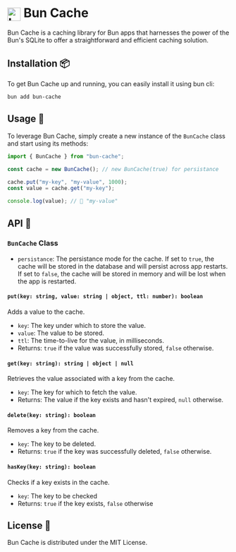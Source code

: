 # <img src="https://user-images.githubusercontent.com/709451/182802334-d9c42afe-f35d-4a7b-86ea-9985f73f20c3.png" alt="Logo" height=30 align="center"> Bun Cache

Bun Cache is a caching library for Bun apps that harnesses the power of the Bun's SQLite to offer a straightforward and efficient caching solution.

## Installation 📦

To get Bun Cache up and running, you can easily install it using bun cli:

```bash
bun add bun-cache
```

## Usage 🚀

To leverage Bun Cache, simply create a new instance of the `BunCache` class and start using its methods:

```typescript
import { BunCache } from "bun-cache";

const cache = new BunCache(); // new BunCache(true) for persistance

cache.put("my-key", "my-value", 1000);
const value = cache.get("my-key");

console.log(value); // 🌟 "my-value"
```

## API 🧰

### `BunCache` Class

- `persistance`: The persistance mode for the cache. If set to `true`, the cache will be stored in the database and will persist across app restarts. If set to `false`, the cache will be stored in memory and will be lost when the app is restarted.

#### `put(key: string, value: string | object, ttl: number): boolean`

Adds a value to the cache.

- `key`: The key under which to store the value.
- `value`: The value to be stored.
- `ttl`: The time-to-live for the value, in milliseconds.
- Returns: `true` if the value was successfully stored, `false` otherwise.

#### `get(key: string): string | object | null`

Retrieves the value associated with a key from the cache.

- `key`: The key for which to fetch the value.
- Returns: The value if the key exists and hasn't expired, `null` otherwise.

#### `delete(key: string): boolean`

Removes a key from the cache.

- `key`: The key to be deleted.
- Returns: `true` if the key was successfully deleted, `false` otherwise.

#### `hasKey(key: string): boolean`

Checks if a key exists in the cache.

- `key`: The key to be checked
- Returns: `true` if the key exists, `false` otherwise

## License 📜

Bun Cache is distributed under the MIT License.
